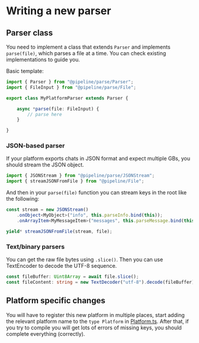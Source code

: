 # Writing a new parser

## Parser class

You need to implement a class that extends `Parser` and implements `parse(file)`, which parses a file at a time. You can check existing implementations to guide you.  

Basic template:
```typescript
import { Parser } from "@pipeline/parse/Parser";
import { FileInput } from "@pipeline/parse/File";

export class MyPlatformParser extends Parser {

    async *parse(file: FileInput) {
        // parse here
    }

}
```

### JSON-based parser

If your platform exports chats in JSON format and expect multiple GBs, you should stream the JSON object.

```typescript
import { JSONStream } from "@pipeline/parse/JSONStream";
import { streamJSONFromFile } from "@pipeline/File";
```

And then in your `parse(file)` function you can stream keys in the root like the following:

```typescript
const stream = new JSONStream()
    .onObject<MyObject>("info", this.parseInfo.bind(this));
    .onArrayItem<MyMessageItem>("messages", this.parseMessage.bind(this));

yield* streamJSONFromFile(stream, file);
```

### Text/binary parsers

You can get the raw file bytes using `.slice()`. Then you can use TextEncoder to decode the UTF-8 sequence.

```typescript
const fileBuffer: Uint8Array = await file.slice();
const fileContent: string = new TextDecoder("utf-8").decode(fileBuffer);
```

## Platform specific changes

You will have to register this new platform in multiple places, start adding the relevant platform name to the `type Platform` in [Platform.ts](/pipeline/Platforms.ts). After that, if you try to compile you will get lots of errors of missing keys, you should complete everything (correctly).


